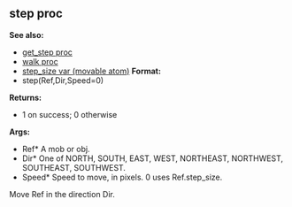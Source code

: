 ## step proc
**See also:**
*   [get_step proc](/ref/proc/get_step.md) 
*   [walk proc](/ref/proc/walk.md) 
*   [step_size var (movable atom)](/ref/atom/movable/var/step_size.md) <!-- -->
**Format:**
*   step(Ref,Dir,Speed=0)
<!-- -->
**Returns:**
*   1 on success; 0 otherwise
<!-- -->
**Args:**
*   Ref* A mob or obj.
*   Dir* One of NORTH, SOUTH, EAST, WEST, NORTHEAST, NORTHWEST,
    SOUTHEAST, SOUTHWEST.
*   Speed* Speed to move, in pixels. 0 uses Ref.step_size.


Move Ref in the direction Dir.
